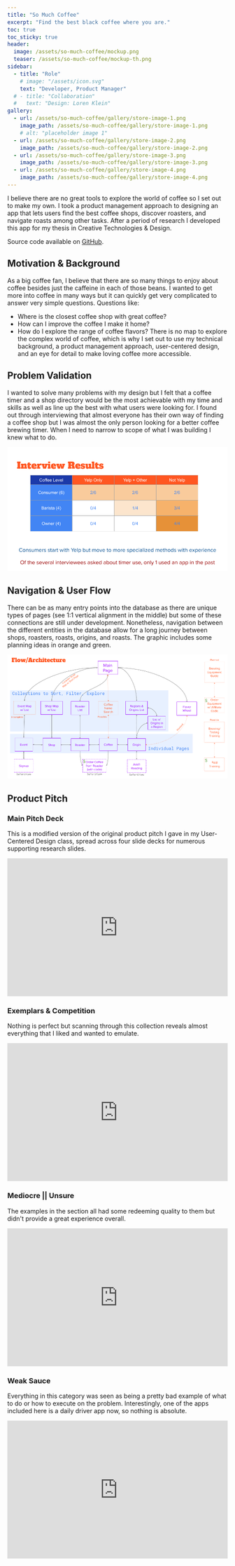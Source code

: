 ```yaml
---
title: "So Much Coffee"
excerpt: "Find the best black coffee where you are."
toc: true
toc_sticky: true
header:
  image: /assets/so-much-coffee/mockup.png
  teaser: /assets/so-much-coffee/mockup-th.png
sidebar: 
  - title: "Role"
    # image: "/assets/icon.svg"
    text: "Developer, Product Manager"
  # - title: "Collaboration"
  #   text: "Design: Loren Klein"
gallery:
  - url: /assets/so-much-coffee/gallery/store-image-1.png
    image_path: /assets/so-much-coffee/gallery/store-image-1.png
    # alt: "placeholder image 1"
  - url: /assets/so-much-coffee/gallery/store-image-2.png
    image_path: /assets/so-much-coffee/gallery/store-image-2.png
  - url: /assets/so-much-coffee/gallery/store-image-3.png
    image_path: /assets/so-much-coffee/gallery/store-image-3.png
  - url: /assets/so-much-coffee/gallery/store-image-4.png
    image_path: /assets/so-much-coffee/gallery/store-image-4.png
---
```


I believe there are no great tools to explore the world of coffee so I set out to make my own. I took a product management approach to designing an app that lets users find the best coffee shops, discover roasters, and navigate roasts among other tasks. After a period of research I developed this app for my thesis in Creative Technologies & Design. 

Source code available on <a href="https://github.com/TravelByRocket/so-much-coffee">GitHub</a>.

## Motivation & Background

As a big coffee fan, I believe that there are so many things to enjoy about coffee besides just the caffeine in each of those beans. I wanted to get more into coffee in many ways but it can quickly get very complicated to answer very simple questions. Questions like: 
- Where is the closest coffee shop with great coffee? 
- How can I improve the coffee I make it home? 
- How do I explore the range of coffee flavors?
There is no map to explore the complex world of coffee, which is why I set out to use my technical background, a product management approach, user-centered design, and an eye for detail to make loving coffee more accessible. 

## Problem Validation

I wanted to solve many problems with my design but I felt that a coffee timer and a shop directory would be the most achievable with my time and skills as well as line up the best with what users were looking for. I found out through interviewing that almost everyone has their own way of finding a coffee shop but I was almost the only person looking for a better coffee brewing timer. When I need to narrow to scope of what I was building I knew what to do.

![Interview results table](/assets/so-much-coffee/interview-results.png)


## Navigation & User Flow

There can be as many entry points into the database as there are unique types of pages (see 1:1 vertical alignment in the middle) but some of these connections are still under development. Nonetheless, navigation between the different entities in the database allow for a long journey between shops, roasters, roasts, origins, and roasts. The graphic includes some planning ideas in orange and green.

![Diagram showing flow through app screens](/assets/so-much-coffee/flow-and-architecture.png)

## Product Pitch

### Main Pitch Deck

This is a modified version of the original product pitch I gave in my User-Centered Design class, spread across four slide decks for numerous supporting research slides. 

<div style="position:relative;padding-bottom:62.5%;">
<iframe style="width:100%;height:100%;position:absolute;left:0px;top:0px;" src="https://docs.google.com/presentation/d/e/2PACX-1vSbo0Uc8H_Yddcpd5j18f3Isq6VuoHtQzZ_qPmakHWGvBSMl5TLZpZouZadWsm0M9T7WiJKsT2VQYE7/embed?start=false&amp;loop=false&amp;delayms=3000" frameborder="0" width="100%" height="100%" allowfullscreen="true" mozallowfullscreen="true" webkitallowfullscreen="true"></iframe>
</div>

### Exemplars & Competition

Nothing is perfect but scanning through this collection reveals almost everything that I liked and wanted to emulate.
<!-- https://faq.dailymotion.com/hc/en-us/articles/360022841393-How-to-preserve-the-player-aspect-ratio-on-a-responsive-page -->
<div style="position:relative;padding-bottom:62.5%;">
<iframe style="width:100%;height:100%;position:absolute;left:0px;top:0px;" src="https://docs.google.com/presentation/d/e/2PACX-1vThEjsVPKC8aHI-4QoMlLbYrnQnCuScxaD-MA5hSjHl7e5PUQOdz_tzGFMWA60YkI65BznYEFQ5LPJl/embed?start=false&amp;loop=false&amp;delayms=3000" frameborder="0" width="100%" height="100%" allowfullscreen="true" mozallowfullscreen="true" webkitallowfullscreen="true"></iframe>
</div>

### Mediocre || Unsure

The examples in the section all had some redeeming quality to them but didn't provide a great experience overall.

<div style="position:relative;padding-bottom:62.5%;">
<iframe style="width:100%;height:100%;position:absolute;left:0px;top:0px;" src="https://docs.google.com/presentation/d/e/2PACX-1vSN0NK1tc56t7uJCarQib1_1g679T-e-0OMdj_-B8VZfoKQdhHfKSNAL-WxStyL2NSKwuYR9gajANcW/embed?start=false&amp;loop=false&amp;delayms=3000" frameborder="0" width="100%" height="100%" allowfullscreen="true" mozallowfullscreen="true" webkitallowfullscreen="true"></iframe>
</div>


### Weak Sauce

Everything in this category was seen as being a pretty bad example of what to do or how to execute on the problem. Interestingly, one of the apps included here is a daily driver app now, so nothing is absolute.

<div style="position:relative;padding-bottom:62.5%;">
<iframe style="width:100%;height:100%;position:absolute;left:0px;top:0px;" src="https://docs.google.com/presentation/d/e/2PACX-1vQV9-3HS1eRenLDBGb4LsIdy1Cj1OEq83SG3g9rrZZb69ewEqbaoQ4sA_8vcaKDZk16zEv2x77v8UUZ/embed?start=false&amp;loop=false&amp;delayms=3000" frameborder="0" width="100%" height="100%" allowfullscreen="true" mozallowfullscreen="true" webkitallowfullscreen="true"></iframe>
</div>